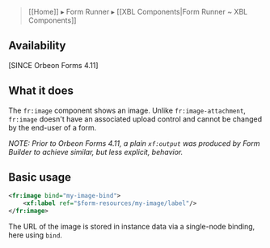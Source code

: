 > [[Home]] ▸ Form Runner ▸ [[XBL Components|Form Runner ~ XBL Components]]

## Availability

[SINCE Orbeon Forms 4.11]

## What it does

The `fr:image` component shows an image. Unlike `fr:image-attachment`, `fr:image` doesn't have an associated upload control and cannot be changed by the end-user of a form.

*NOTE: Prior to Orbeon Forms 4.11, a plain `xf:output` was produced by Form Builder to achieve similar, but less explicit, behavior.*

## Basic usage

```xml
<fr:image bind="my-image-bind">
    <xf:label ref="$form-resources/my-image/label"/>
</fr:image>
```

The URL of the image is stored in instance data via a single-node binding, here using `bind`.
